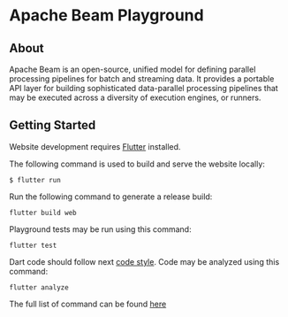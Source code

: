 # Apache Beam Playground

## About

Apache Beam is an open-source, unified model for defining parallel processing pipelines for batch and streaming data.
It provides a portable API layer for building sophisticated data-parallel processing pipelines that may be executed across a diversity of execution engines, or runners.

## Getting Started

Website development requires [Flutter](https://flutter.dev/docs/get-started/install) installed.

The following command is used to build and serve the website locally:

`$ flutter run`

Run the following command to generate a release build:

`flutter build web`

Playground tests may be run using this command:

`flutter test`

Dart code should follow next [code style](https://dart-lang.github.io/linter/lints/index.html). Code may be analyzed using this command:

`flutter analyze`

The full list of command can be found [here](https://flutter.dev/docs/reference/flutter-cli)
